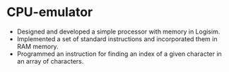 # CPU-emulator
- Designed and developed a simple processor with memory in Logisim.
- Implemented a set of standard instructions and incorporated them in RAM memory.
- Programmed an instruction for finding an index of a given character in an array of characters.
